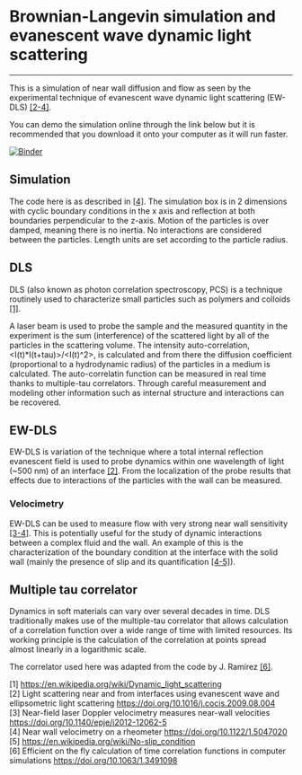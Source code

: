 # Brownian-Langevin simulation and evanescent wave dynamic light scattering
---
This is a simulation of near wall diffusion and flow as seen by the experimental technique of evanescent wave dynamic light scattering (EW-DLS) [[2-4]](#2).

You can demo the simulation online through the link below but it is recommended that you download it onto your computer as it will run faster.  

[![Binder](https://mybinder.org/badge_logo.svg)](https://mybinder.org/v2/gh/antgi1/bd_demo/master?filepath=bd_simu.ipynb)


## Simulation
The code here is as described in [[4]](#4). 
The simulation box is in 2 dimensions with cyclic boundary conditions in the x axis and reflection at both boundaries perpendicular to the z-axis. Motion of the particles is over damped, meaning there is no inertia. No interactions are considered between the particles. Length units are set according to the particle radius.



## DLS
DLS (also known as photon correlation spectroscopy, PCS) is a technique routinely used to characterize small particles such as polymers and colloids [[1]](#1). 

A laser beam is used to probe the sample and the measured quantity in the experiment is the sum (interference) of the scattered light by all of the particles in the scattering volume. The intensity auto-correlation, <I(t)*I(t+tau)>/<I(t)^2>, is calculated and from there the diffusion coefficient (proportional to a hydrodynamic radius) of the particles in a medium is calculated. The auto-correlatin function can be measured in real time thanks to multiple-tau correlators. Through careful measurement and modeling other information such as internal structure and interactions can be recovered.

## EW-DLS
EW-DLS is variation of the technique where a total internal reflection evanescent field is used to probe dynamics within one wavelength of light (~500 nm) of an interface [[2]](#2). From the localization of the probe results that effects due to interactions of the particles with the wall can be measured.

### Velocimetry
EW-DLS can be used to measure flow with very strong near wall sensitivity [[3-4]](#3). This is potentially useful for the study of dynamic interactions between a complex fluid and the wall. An example of this is the characterization of the boundary condition at the interface with the solid wall (mainly the presence of slip and its quantification [[4-5]](#4)).

## Multiple tau correlator
Dynamics in soft materials can vary over several decades in time. DLS traditionally makes use of the multiple-tau correlator that allows calculation of a correlation function over a wide range of time with limited resources. Its working principle is the calculation of the correlation at points spread almost linearly in a logarithmic scale. 

The correlator used here was adapted from the code by J. Ramírez [[6]](#6).

[1] <a name="1">https://en.wikipedia.org/wiki/Dynamic_light_scattering </a>  
[2] Light scattering near and from interfaces using evanescent wave and ellipsometric light scattering <a name="2">https://doi.org/10.1016/j.cocis.2009.08.004</a>  
[3] Near-field laser Doppler velocimetry measures near-wall velocities <a name="3">https://doi.org/10.1140/epje/i2012-12062-5  </a>  
[4] Near wall velocimetry on a rheometer <a name="4">https://doi.org/10.1122/1.5047020   </a>  
[5] <a name="5">https://en.wikipedia.org/wiki/No-slip_condition  </a>  
[6] Efficient on the fly calculation of time correlation functions in computer simulations <a name="6">https://doi.org/10.1063/1.3491098 </a>

